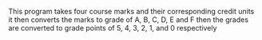 This program takes four course marks and their corresponding credit units 
it then converts the marks to grade of A, B, C, D, E and F 
then the grades are converted to grade points of 5, 4, 3, 2, 1, and 0 respectively
